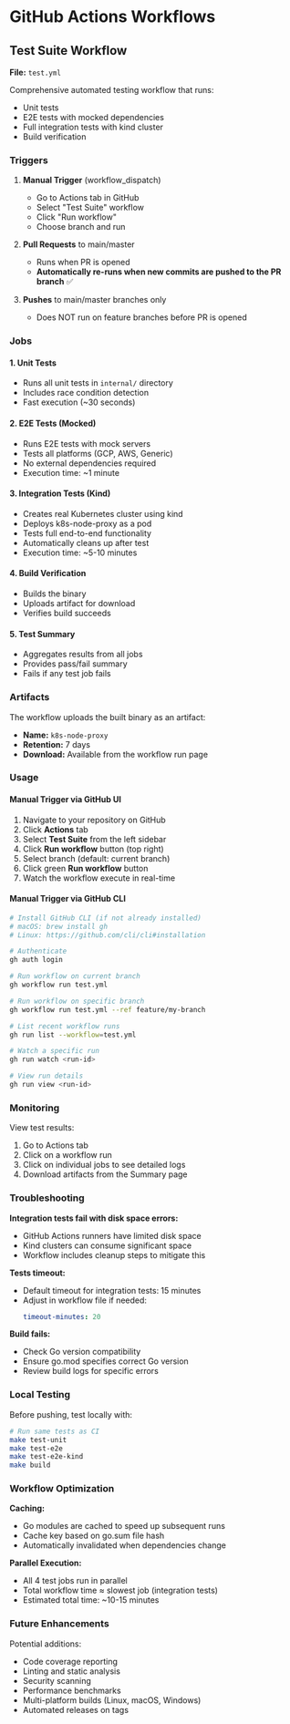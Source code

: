 # GitHub Actions Workflows

## Test Suite Workflow

**File:** `test.yml`

Comprehensive automated testing workflow that runs:
- Unit tests
- E2E tests with mocked dependencies
- Full integration tests with kind cluster
- Build verification

### Triggers

1. **Manual Trigger** (workflow_dispatch)
   - Go to Actions tab in GitHub
   - Select "Test Suite" workflow
   - Click "Run workflow"
   - Choose branch and run

2. **Pull Requests** to main/master
   - Runs when PR is opened
   - **Automatically re-runs when new commits are pushed to the PR branch** ✅

3. **Pushes** to main/master branches only
   - Does NOT run on feature branches before PR is opened

### Jobs

#### 1. Unit Tests
- Runs all unit tests in `internal/` directory
- Includes race condition detection
- Fast execution (~30 seconds)

#### 2. E2E Tests (Mocked)
- Runs E2E tests with mock servers
- Tests all platforms (GCP, AWS, Generic)
- No external dependencies required
- Execution time: ~1 minute

#### 3. Integration Tests (Kind)
- Creates real Kubernetes cluster using kind
- Deploys k8s-node-proxy as a pod
- Tests full end-to-end functionality
- Automatically cleans up after test
- Execution time: ~5-10 minutes

#### 4. Build Verification
- Builds the binary
- Uploads artifact for download
- Verifies build succeeds

#### 5. Test Summary
- Aggregates results from all jobs
- Provides pass/fail summary
- Fails if any test job fails

### Artifacts

The workflow uploads the built binary as an artifact:
- **Name:** `k8s-node-proxy`
- **Retention:** 7 days
- **Download:** Available from the workflow run page

### Usage

#### Manual Trigger via GitHub UI

1. Navigate to your repository on GitHub
2. Click **Actions** tab
3. Select **Test Suite** from the left sidebar
4. Click **Run workflow** button (top right)
5. Select branch (default: current branch)
6. Click green **Run workflow** button
7. Watch the workflow execute in real-time

#### Manual Trigger via GitHub CLI

```bash
# Install GitHub CLI (if not already installed)
# macOS: brew install gh
# Linux: https://github.com/cli/cli#installation

# Authenticate
gh auth login

# Run workflow on current branch
gh workflow run test.yml

# Run workflow on specific branch
gh workflow run test.yml --ref feature/my-branch

# List recent workflow runs
gh run list --workflow=test.yml

# Watch a specific run
gh run watch <run-id>

# View run details
gh run view <run-id>
```

### Monitoring

View test results:
1. Go to Actions tab
2. Click on a workflow run
3. Click on individual jobs to see detailed logs
4. Download artifacts from the Summary page

### Troubleshooting

**Integration tests fail with disk space errors:**
- GitHub Actions runners have limited disk space
- Kind clusters can consume significant space
- Workflow includes cleanup steps to mitigate this

**Tests timeout:**
- Default timeout for integration tests: 15 minutes
- Adjust in workflow file if needed:
  ```yaml
  timeout-minutes: 20
  ```

**Build fails:**
- Check Go version compatibility
- Ensure go.mod specifies correct Go version
- Review build logs for specific errors

### Local Testing

Before pushing, test locally with:

```bash
# Run same tests as CI
make test-unit
make test-e2e
make test-e2e-kind
make build
```

### Workflow Optimization

**Caching:**
- Go modules are cached to speed up subsequent runs
- Cache key based on go.sum file hash
- Automatically invalidated when dependencies change

**Parallel Execution:**
- All 4 test jobs run in parallel
- Total workflow time ≈ slowest job (integration tests)
- Estimated total time: ~10-15 minutes

### Future Enhancements

Potential additions:
- Code coverage reporting
- Linting and static analysis
- Security scanning
- Performance benchmarks
- Multi-platform builds (Linux, macOS, Windows)
- Automated releases on tags
